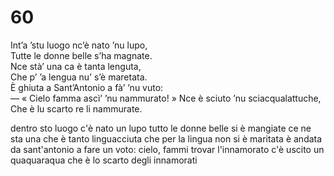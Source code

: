 # 60
  
Int’a ’stu luogo nc’è nato ’nu lupo,  
Tutte le donne belle s’ha magnate.  
Nce stà’ una ca è tanta lenguta,  
Che p’ ’a lengua nu’ s’è maretata.  
È ghiuta a Sant’Antonio a fà’ ’nu vuto:  
— « Cielo famma ascì’ ’nu nammurato! »
Nce è sciuto ’nu sciacqualattuche,  
Che è lu scarto re li nammurate.

dentro sto luogo c'è nato un lupo
tutto le donne belle si è mangiate
ce ne sta una che è tanto linguacciuta
che per la lingua non si è maritata
è andata da sant'antonio a fare un voto:
cielo, fammi trovar l'innamorato
c'è uscito un quaquaraqua
che è lo scarto degli innamorati
